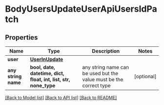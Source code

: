 # BodyUsersUpdateUserApiUsersIdPatch


## Properties
Name | Type | Description | Notes
------------ | ------------- | ------------- | -------------
**user** | [**UserInUpdate**](UserInUpdate.md) |  | 
**any string name** | **bool, date, datetime, dict, float, int, list, str, none_type** | any string name can be used but the value must be the correct type | [optional]

[[Back to Model list]](../README.md#documentation-for-models) [[Back to API list]](../README.md#documentation-for-api-endpoints) [[Back to README]](../README.md)


